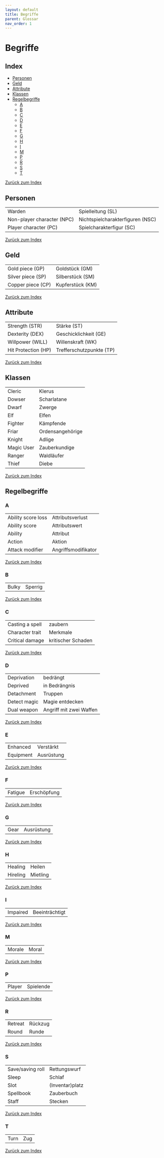 ```yaml
---
layout: default
title: Begriffe
parent: Glossar
nav_order: 1
---
```


# Begriffe

## Index
- [Personen](#personen)
- [Geld](#geld)
- [Attribute](#attribute)
- [Klassen](#klassen)
- [Regelbegriffe](#regelbegriffe)
   - [A](#a)
   - [B](#b)
   - [C](#c)
   - [D](#d)
   - [E](#e)
   - [F](#f)
   - [G](#g)
   - [H](#h)
   - [I](#i)
   - [M](#m)
   - [P](#p)
   - [R](#r)
   - [S](#s)
   - [T](#t)

[Zurück zum Index](#index)
<p></p>

## Personen
<p></p>

|||
|------------------------|------------------------|
| Warden     | Spielleitung (SL)     |
| Non-player character (NPC)     | Nichtspielcharakterfiguren (NSC)     |
| Player character (PC)     | Spielcharakterfigur (SC)     |

[Zurück zum Index](#index)

## Geld

|||
|------------------------|------------------------|
| Gold piece (GP)     | Goldstück (GM)     |
| Silver piece (SP)     | Silberstück (SM)     |
| Copper piece (CP)     | Kupferstück (KM)     |

[Zurück zum Index](#index)
<p></p>

## Attribute

|||
|------------------------|------------------------|
| Strength (STR)     | Stärke (ST)     |
| Dexterity (DEX)     | Geschicklichkeit (GE)     |
| Willpower (WILL)     | Willenskraft (WK)     |
| Hit Protection (HP)     | Trefferschutzpunkte (TP)     |

[Zurück zum Index](#index)
<p></p>

## Klassen

|||
|------------------------|------------------------|
| Cleric     | Klerus     |
| Dowser     | Scharlatane     |
| Dwarf     | Zwerge     |
| Elf     | Elfen     |
| Fighter     | Kämpfende     |
| Friar     | Ordensangehörige     |
| Knight     | Adlige     |
| Magic User     | Zauberkundige     |
| Ranger     | Waldläufer     |
| Thief     | Diebe     |

[Zurück zum Index](#index)
<p></p>

## Regelbegriffe
### A

|||
|------------------------|------------------------|
| Ability score loss     | Attributsverlust     |
| Ability score     | Attributswert     |
| Ability     | Attribut     |
| Action     | Aktion     |
| Attack modifier     | Angriffsmodifikator     |

[Zurück zum Index](#index)
<p></p>

### B

|||
|------------------------|------------------------|
| Bulky     | Sperrig     |

[Zurück zum Index](#index)
<p></p>

### C

|||
|------------------------|------------------------|
| Casting a spell     | zaubern     |
| Character trait     | Merkmale     |
| Critical damage     | kritischer Schaden     |

[Zurück zum Index](#index)
<p></p>

### D

|||
|------------------------|------------------------|
| Deprivation     | bedrängt     |
| Deprived     | in Bedrängnis     |
| Detachment     | Truppen     |
| Detect magic     | Magie entdecken     |
| Dual weapon     | Angriff mit zwei Waffen     |

[Zurück zum Index](#index)
<p></p>

### E

|||
|------------------------|------------------------|
| Enhanced     | Verstärkt     |
| Equipment     | Ausrüstung     |

[Zurück zum Index](#index)
<p></p>

### F

|||
|------------------------|------------------------|
| Fatigue     | Erschöpfung     |

[Zurück zum Index](#index)
<p></p>

### G

|||
|------------------------|------------------------|
| Gear     | Ausrüstung     |

[Zurück zum Index](#index)
<p></p>

### H

|||
|------------------------|------------------------|
| Healing     | Heilen     |
| Hireling     | Mietling     |

[Zurück zum Index](#index)
<p></p>

### I

|||
|------------------------|------------------------|
| Impaired     | Beeinträchtigt     |

[Zurück zum Index](#index)
<p></p>

### M

|||
|------------------------|------------------------|
| Morale     | Moral     |

[Zurück zum Index](#index)
<p></p>

### P

|||
|------------------------|------------------------|
| Player     | Spielende     |

[Zurück zum Index](#index)
<p></p>

### R

|||
|------------------------|------------------------|
| Retreat     | Rückzug     |
| Round     | Runde     |

[Zurück zum Index](#index)
<p></p>

### S

|||
|------------------------|------------------------|
| Save/saving roll     | Rettungswurf     |
| Sleep     | Schlaf     |
| Slot     | (Inventar)platz     |
| Spellbook     | Zauberbuch     |
| Staff     | Stecken     |

[Zurück zum Index](#index)
<p></p>

### T

|||
|------------------------|------------------------|
| Turn     | Zug     |

[Zurück zum Index](#index)
<p></p>
